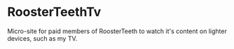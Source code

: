 # RoosterTeethTv
 
Micro-site for paid members of RoosterTeeth to watch it's content on lighter devices, such as my TV.
